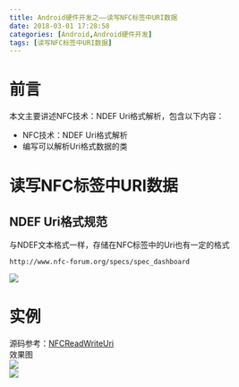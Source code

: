 ```yaml
---
title: Android硬件开发之——读写NFC标签中URI数据
date: 2018-03-01 17:28:58
categories: [Android,Android硬件开发]
tags: [读写NFC标签中URI数据]
---
```

# 前言 
本文主要讲述NFC技术：NDEF Uri格式解析，包含以下内容：  

- NFC技术：NDEF Uri格式解析
- 编写可以解析Uri格式数据的类

<!--more-->  

# 读写NFC标签中URI数据
## NDEF Uri格式规范  
与NDEF文本格式一样，存储在NFC标签中的Uri也有一定的格式

	http://www.nfc-forum.org/specs/spec_dashboard

![][1]  
# 实例 
源码参考：[NFCReadWriteUri][2]   
效果图  
![][3]     
![][4]



[1]: http://p4ub8kcva.bkt.clouddn.com/nfc-uri-state.png
[2]: https://github.com/PGzxc/NFCReadWriteUri
[3]: http://p4ub8kcva.bkt.clouddn.com/nfc-read-write-uri.png
[4]: http://p4ub8kcva.bkt.clouddn.com/nfc-uri-read.png